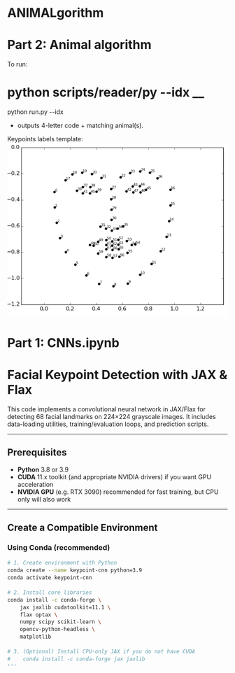 # ANIMALgorithm
# Part 2: Animal algorithm
To run:  
# python scripts/reader/py --idx __
python run.py --idx <image-index>
   - outputs 4-letter code + matching animal(s).


Keypoints labels template:
![alt text](image.png) 

# Part 1: CNNs.ipynb

# Facial Keypoint Detection with JAX & Flax

This code implements a convolutional neural network in JAX/Flax for detecting 68 facial landmarks on 224×224 grayscale images. It includes data-loading utilities, training/evaluation loops, and prediction scripts.

---

## Prerequisites

- **Python** 3.8 or 3.9  
- **CUDA** 11.x toolkit (and appropriate NVIDIA drivers) if you want GPU acceleration  
- **NVIDIA GPU** (e.g. RTX 3090) recommended for fast training, but CPU only will also work  

---

## Create a Compatible Environment

### Using Conda (recommended)

```bash
# 1. Create environment with Python
conda create --name keypoint-cnn python=3.9
conda activate keypoint-cnn

# 2. Install core libraries
conda install -c conda-forge \
    jax jaxlib cudatoolkit=11.1 \
    flax optax \
    numpy scipy scikit-learn \
    opencv-python-headless \
    matplotlib

# 3. (Optional) Install CPU-only JAX if you do not have CUDA
#    conda install -c conda-forge jax jaxlib
'''


